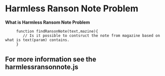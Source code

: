 Harmless Ranson Note Problem
===
**What is Harmless Ransom Note Problem**
```
     function findRansonNote(text,mazine){
        // Is it possible to contsruct the note from magazine based on what is text(param) contains.
     }

```
## For more information see the harmlessransonnote.js